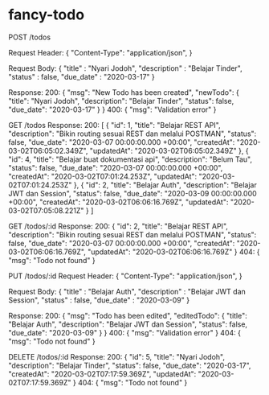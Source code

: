 # fancy-todo

POST /todos

Request Header: 
{
    "Content-Type": "application/json",
}

Request Body:
{
	"title" : "Nyari Jodoh",
	"description" : "Belajar Tinder",
	"status" : false,
	"due_date" : "2020-03-17"
}

Response:
    200:
        {
            "msg": "New Todo has been created",
            "newTodo": {
                "title": "Nyari Jodoh",
                "description": "Belajar Tinder",
                "status": false,
                "due_date": "2020-03-17"
            }
        }
    400:
        {
            "msg": "Validation error"
        }


GET /todos
Response:
    200:
        [
            {
                "id": 1,
                "title": "Belajar REST API",
                "description": "Bikin routing sesuai REST dan melalui POSTMAN",
                "status": false,
                "due_date": "2020-03-07 00:00:00.000 +00:00",
                "createdAt": "2020-03-02T06:05:02.349Z",
                "updatedAt": "2020-03-02T06:05:02.349Z"
            },
            {
                "id": 4,
                "title": "Belajar buat dokumentasi api",
                "description": "Belum Tau",
                "status": false,
                "due_date": "2020-03-07 00:00:00.000 +00:00",
                "createdAt": "2020-03-02T07:01:24.253Z",
                "updatedAt": "2020-03-02T07:01:24.253Z"
            },
            {
                "id": 2,
                "title": "Belajar Auth",
                "description": "Belajar JWT dan Session",
                "status": false,
                "due_date": "2020-03-09 00:00:00.000 +00:00",
                "createdAt": "2020-03-02T06:06:16.769Z",
                "updatedAt": "2020-03-02T07:05:08.221Z"
            }
        ]

GET /todos/:id
Response:
    200:
        {
            "id": 2,
            "title": "Belajar REST API",
            "description": "Bikin routing sesuai REST dan melalui POSTMAN",
            "status": false,
            "due_date": "2020-03-07 00:00:00.000 +00:00",
            "createdAt": "2020-03-02T06:06:16.769Z",
            "updatedAt": "2020-03-02T06:06:16.769Z"
        }
    404:
        {
            "msg": "Todo not found"
        }

PUT /todos/:id
Request Header: 
{
    "Content-Type": "application/json",
}

Request Body:
{
	"title" : "Belajar Auth",
	"description" : "Belajar JWT dan Session",
	"status" : false,
	"due_date" : "2020-03-09"
}

Response:
    200:
        {
            "msg": "Todo has been edited",
            "editedTodo": {
                "title": "Belajar Auth",
                "description": "Belajar JWT dan Session",
                "status": false,
                "due_date": "2020-03-09"
            }
        }
    400:
        {
            "msg": "Validation error"
        }
    404:
        {
            "msg": "Todo not found"
        }

DELETE /todos/:id
Response:
    200:
        {
            "id": 5,
            "title": "Nyari Jodoh",
            "description": "Belajar Tinder",
            "status": false,
            "due_date": "2020-03-17",
            "createdAt": "2020-03-02T07:17:59.369Z",
            "updatedAt": "2020-03-02T07:17:59.369Z"
        }
    404:
        {
            "msg": "Todo not found"
        }

